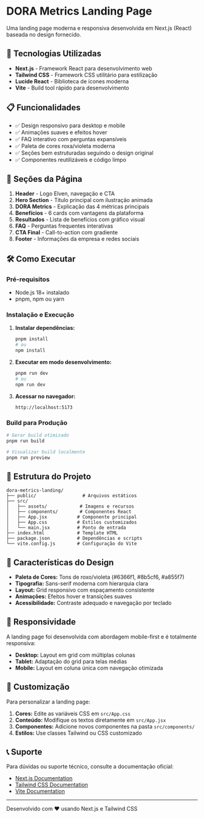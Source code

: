 # DORA Metrics Landing Page

Uma landing page moderna e responsiva desenvolvida em Next.js (React) baseada no design fornecido.

## 🚀 Tecnologias Utilizadas

- **Next.js** - Framework React para desenvolvimento web
- **Tailwind CSS** - Framework CSS utilitário para estilização
- **Lucide React** - Biblioteca de ícones moderna
- **Vite** - Build tool rápido para desenvolvimento

## 📋 Funcionalidades

- ✅ Design responsivo para desktop e mobile
- ✅ Animações suaves e efeitos hover
- ✅ FAQ interativo com perguntas expansíveis
- ✅ Paleta de cores roxa/violeta moderna
- ✅ Seções bem estruturadas seguindo o design original
- ✅ Componentes reutilizáveis e código limpo

## 🎨 Seções da Página

1. **Header** - Logo Elven, navegação e CTA
2. **Hero Section** - Título principal com ilustração animada
3. **DORA Metrics** - Explicação das 4 métricas principais
4. **Benefícios** - 6 cards com vantagens da plataforma
5. **Resultados** - Lista de benefícios com gráfico visual
6. **FAQ** - Perguntas frequentes interativas
7. **CTA Final** - Call-to-action com gradiente
8. **Footer** - Informações da empresa e redes sociais

## 🛠️ Como Executar

### Pré-requisitos
- Node.js 18+ instalado
- pnpm, npm ou yarn

### Instalação e Execução

1. **Instalar dependências:**
   ```bash
   pnpm install
   # ou
   npm install
   ```

2. **Executar em modo desenvolvimento:**
   ```bash
   pnpm run dev
   # ou
   npm run dev
   ```

3. **Acessar no navegador:**
   ```
   http://localhost:5173
   ```

### Build para Produção

```bash
# Gerar build otimizado
pnpm run build

# Visualizar build localmente
pnpm run preview
```

## 📁 Estrutura do Projeto

```
dora-metrics-landing/
├── public/                 # Arquivos estáticos
├── src/
│   ├── assets/            # Imagens e recursos
│   ├── components/        # Componentes React
│   ├── App.jsx           # Componente principal
│   ├── App.css           # Estilos customizados
│   └── main.jsx          # Ponto de entrada
├── index.html            # Template HTML
├── package.json          # Dependências e scripts
└── vite.config.js        # Configuração do Vite
```

## 🎯 Características do Design

- **Paleta de Cores:** Tons de roxo/violeta (#6366f1, #8b5cf6, #a855f7)
- **Tipografia:** Sans-serif moderna com hierarquia clara
- **Layout:** Grid responsivo com espaçamento consistente
- **Animações:** Efeitos hover e transições suaves
- **Acessibilidade:** Contraste adequado e navegação por teclado

## 📱 Responsividade

A landing page foi desenvolvida com abordagem mobile-first e é totalmente responsiva:

- **Desktop:** Layout em grid com múltiplas colunas
- **Tablet:** Adaptação do grid para telas médias
- **Mobile:** Layout em coluna única com navegação otimizada

## 🔧 Customização

Para personalizar a landing page:

1. **Cores:** Edite as variáveis CSS em `src/App.css`
2. **Conteúdo:** Modifique os textos diretamente em `src/App.jsx`
3. **Componentes:** Adicione novos componentes na pasta `src/components/`
4. **Estilos:** Use classes Tailwind ou CSS customizado

## 📞 Suporte

Para dúvidas ou suporte técnico, consulte a documentação oficial:
- [Next.js Documentation](https://nextjs.org/docs)
- [Tailwind CSS Documentation](https://tailwindcss.com/docs)
- [Vite Documentation](https://vitejs.dev/guide/)

---

Desenvolvido com ❤️ usando Next.js e Tailwind CSS

